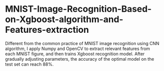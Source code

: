 # MNIST-Image-Recognition-Based-on-Xgboost-algorithm-and-Features-extraction
Different from the common practice of MNIST image recognition using CNN algorithm, I apply Numpy and OpenCV to extract relevant features from each MNIST figure, and then trains Xgboost recognition model. After gradually adjusting parameters, the accuracy of the optimal model on the test set can reach 88%.
